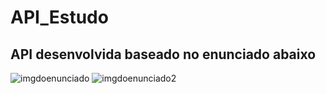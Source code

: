 # API_Estudo
## API desenvolvida baseado no enunciado abaixo 
![imgdoenunciado](https://github.com/HugoNicolauu/API_Estudo/assets/134808002/9eff72dc-ca7f-4a66-bd31-477983c16f35)
![imgdoenunciado2](https://github.com/HugoNicolauu/API_Estudo/assets/134808002/11458922-4f2c-4f0d-9e9a-97e7d377fa03)
